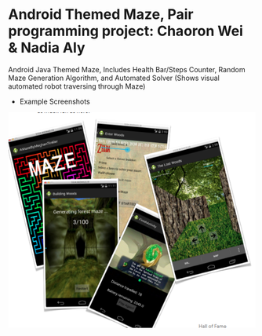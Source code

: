 # Android Themed Maze, Pair programming project: Chaoron Wei & Nadia Aly

Android Java Themed Maze, Includes Health Bar/Steps Counter, Random Maze Generation Algorithm, and Automated Solver (Shows visual automated robot traversing 
through Maze)

- Example Screenshots 

 ![alt text](https://github.com/naaly17/Android-Maze-Nadia-Aly-Chaoron-Wei/blob/master/ScreenShot%20Ex/Screen%20Shot%20Example.png)
